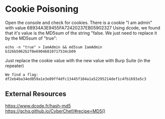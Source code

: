# Cookie Poisoning

Open the console and check for cookies.
There is a cookie "I am admin" with value 68934A3E9455FA72420237EB05902327
Using dcode, we found that it's value is the MD5sum of the string "false.
We just need to replace it by the MD5sum of "true":

```shell
echo -n "true" > IamAdmin && md5sum IamAdmin
b326b5062b2f0e69046810717534cb09
```

Just replace the cookie value with the new value with Burp Suite (in the repeater)

	We find a flag:
	df2eb4ba34ed059a1e3e89ff4dfc13445f104a1a52295214def1c4fb1693a5c3

## External Resources

https://www.dcode.fr/hash-md5
https://gchq.github.io/CyberChef/#recipe=MD5()